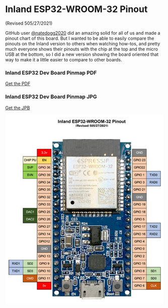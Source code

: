 # Inland ESP32-WROOM-32 Pinout
(Revised 505/27/2021)

GitHub user [@natedogg2020](https://github.com/natedogg2020) did an amazing solid for all of us and made a pinout chart of this board. But I wanted to be able to easily compare the pinouts on the Inland version to others when watching how-tos, and pretty much everyone shows their pinouts with the chip at the top and the micro USB at the bottom, so I did a new version showing the board oriented that way to make it a little easier to compare to other boards. 

### Inland ESP32 Dev Board Pinmap PDF
[Get the PDF](docs/INLAND-ESP32-PINOUT-052721.pdf)

### Inland ESP32 Dev Board Pinmap JPG
[Get the JPB](docs/INLAND-ESP32-PINOUT-052721.jpg)

![JPG of the Inland ESP32 Dev Board Pinmap](docs/INLAND-ESP32-PINOUT-052721.jpg)
